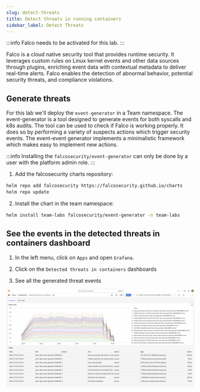 ```yaml
---
slug: detect-threats
title: Detect threats in running containers
sidebar_label: Detect Threats
---
```


:::info
Falco needs to be activated for this lab.
:::

Falco is a cloud native security tool that provides runtime security. It leverages custom rules on Linux kernel events and other data sources through plugins, enriching event data with contextual metadata to deliver real-time alerts. Falco enables the detection of abnormal behavior, potential security threats, and compliance violations.

## Generate threats

For this lab we'll deploy the `event-generator` in a Team namespace. The event-generator is a tool designed to generate events for both syscalls and k8s audits. The tool can be used to check if Falco is working properly. It does so by performing a variety of suspects actions which trigger security events. The event-event generator implements a minimalistic framework which makes easy to implement new actions.

:::info
Installing the `falcosecurity/event-generator` can only be done by a user with the platform admin role.
:::

1. Add the falcosecurity charts repository:

```bash
helm repo add falcosecurity https://falcosecurity.github.io/charts
helm repo update
```

2. Install the chart in the team namespace:

```bash
helm install team-labs falcosecurity/event-generator -n team-labs
```

## See the events in the detected threats in containers dashboard

1. In the left menu, click on `Apps` and open `Grafana`.

2. Click on the `Detected threats in containers` dashboards

3. See all the generated threat events

![falco-dashboard](../../img/falco-dashboard.png)
